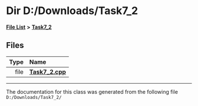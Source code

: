 
# Dir D:/Downloads/Task7\_2


[**File List**](files.md) **>** [**Task7\_2**](dir_738cd4aa1661aed279a7e4eef8806983.md)











## Files

| Type | Name |
| ---: | :--- |
| file | [**Task7\_2.cpp**](_task7__2_8cpp.md) <br> |


















------------------------------
The documentation for this class was generated from the following file `D:/Downloads/Task7_2/`